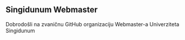 ## Singidunum Webmaster

Dobrodošli na zvaničnu GitHub organizaciju Webmaster-a Univerziteta Singidunum
